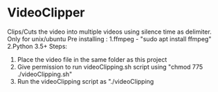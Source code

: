 # VideoClipper
Clips/Cuts the video into multiple videos using silence time as delimiter.
Only for unix/ubuntu
Pre installing : 
1.ffmpeg - "sudo apt install ffmpeg"
2.Python 3.5+
Steps:
1. Place the video file in the same folder as this project
2. Give permission to run videoClipping.sh script using "chmod 775 ./videoClipping.sh"
3. Run the videoClipping script as "./videoClipping <delimiter time> <path for video file>
